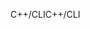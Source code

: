 <span data-ttu-id="f3819-101">C++/CLI</span><span class="sxs-lookup"><span data-stu-id="f3819-101">C++/CLI</span></span>